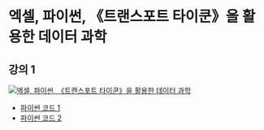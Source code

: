 # 엑셀, 파이썬, 《트랜스포트 타이쿤》을 활용한 데이터 과학

## 강의 1

[![엑셀, 파이썬, 《트랜스포트 타이쿤》을 활용한 데이터 과학](https://img.youtube.com/vi/V5Hk8isjhNQ/0.jpg)](https://www.youtube.com/watch?v=V5Hk8isjhNQ)

* [파이썬 코드 1](01_1.py)
* [파이썬 코드 2](01_2.py)
